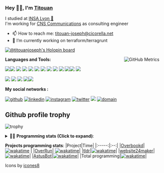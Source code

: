 <!--
**titouan-joseph/titouan-joseph** is a ✨ _special_ ✨ repository because its `README.md` (this file) appears on your GitHub profile.

Here are some ideas to get you started:

- 🔭 I’m currently working on ...
- 🌱 I’m currently learning ...
- 👯 I’m looking to collaborate on ...
- 🤔 I’m looking for help with ...
- 💬 Ask me about ...
- 📫 How to reach me: ...
- 😄 Pronouns: ...
- ⚡ Fun fact: ...
-->

### Hey 👋🏽, I'm [Titouan](https://github.com/Titouan-Joseph) 

I studied at  [INSA Lyon 🦏](https://www.insa-lyon.fr/en/)  
I'm working for [CNS Communications](https://www.cns-com.com/) as consulting engineer

- 📫 How to reach me: [titouan-joseph@cicorella.net](mailto:titouan-joseph@cicorella.net)
- 🔭 I’m currently working on terraform/terragrunt

[![@titouanjoseph's Holopin board](https://holopin.me/titouanjoseph)](https://holopin.io/@titouanjoseph)

  <img align="right" alt="GitHub Metrics" src="https://metrics.lecoq.io/titouan-joseph" />

**Languages and Tools:**

[<img src="https://img.icons8.com/color/48/000000/python.png"/>]()[<img src="https://img.icons8.com/color/48/000000/java-coffee-cup-logo.png"/>]() [<img src="https://img.icons8.com/color/48/000000/c-programming.png"/>]() [<img src="https://img.icons8.com/color/48/000000/javascript.png"/>]() [<img src="https://img.icons8.com/color/48/000000/selenium-test-automation.png"/>]() [<img src="https://img.icons8.com/color/48/000000/git.png"/>]() [<img src="https://img.icons8.com/color/48/000000/console.png"/>]() [<img src="https://img.icons8.com/color/48/000000/android-os.png"/>]() [<img src="https://img.icons8.com/color/48/000000/pycharm.png"/>]() [<img src="https://img.icons8.com/color/48/000000/virtualbox.png"/>]() [<img src="https://img.icons8.com/color/48/000000/windows-10.png"/>]()[<img src="https://img.icons8.com/external-tal-revivo-color-tal-revivo/48/000000/external-development-experience-through-the-native-integrations-of-azure-with-visual-studio-logo-color-tal-revivo.png"/>]() [<img src="https://img.icons8.com/color/48/000000/terraform.png" />]()

[<img src="https://img.icons8.com/color/48/000000/linux.png"/>]() [<img src="https://img.icons8.com/color/48/000000/nginx.png"/>]() [<img src="https://img.icons8.com/color/48/000000/raspberry-pi.png"/>]() [<img src="https://img.icons8.com/color/48/000000/docker.png"/>]()[<img src="https://img.icons8.com/color/48/000000/visual-studio-code-2019.png"/>]()

**My social networks :**

[<img src='https://img.icons8.com/fluent/48/000000/github.png' alt="github">](https://github.com/titouan-joseph)  [<img src='https://img.icons8.com/color/48/000000/linkedin.png' alt='linkedin'>](https://www.linkedin.com/in/titouan-joseph-revol/)  [<img src='https://img.icons8.com/color/48/000000/instagram-new.png' alt='instagram'>](https://www.instagram.com/tit_ci/)  [<img src='https://img.icons8.com/color/48/000000/twitter.png' alt='twitter'>](https://twitter.com/tit_ci) [<img src="https://img.icons8.com/color/48/000000/facebook.png"/>](https://www.facebook.com/titre01) [<img src="https://img.icons8.com/fluent/48/000000/domain.png" alt="domain"/>](https://titouan-joseph.cicorella.net)

## Github profile trophy

![trophy](https://github-profile-trophy.vercel.app/?username=titouan-joseph&no-frame=true&no-bg=true)

<details>
 <summary>👨‍💻 <b>Programming stats (Click to expand)</b>: </summary>
<!--START_SECTION:waka-->
![Code Time](http://img.shields.io/badge/Code%20Time-1%2C875%20hrs%2047%20mins-blue)

**🐱 My GitHub Data** 

> 📦 574.4 kB Used in GitHub's Storage 
 > 
> 🏆 23 Contributions in the Year 2025
 > 
> 🚫 Not Opted to Hire
 > 
> 📜 42 Public Repositories 
 > 
> 🔑 2 Private Repositories 
 > 
**I'm an Early 🐤** 

```text
🌞 Morning                45825 commits       ███░░░░░░░░░░░░░░░░░░░░░░   11.23 % 
🌆 Daytime                162244 commits      ██████████░░░░░░░░░░░░░░░   39.75 % 
🌃 Evening                185066 commits      ███████████░░░░░░░░░░░░░░   45.34 % 
🌙 Night                  15072 commits       █░░░░░░░░░░░░░░░░░░░░░░░░   03.69 % 
```
📅 **I'm Most Productive on Tuesday** 

```text
Monday                   61638 commits       ████░░░░░░░░░░░░░░░░░░░░░   15.10 % 
Tuesday                  125875 commits      ████████░░░░░░░░░░░░░░░░░   30.84 % 
Wednesday                53178 commits       ███░░░░░░░░░░░░░░░░░░░░░░   13.03 % 
Thursday                 42848 commits       ███░░░░░░░░░░░░░░░░░░░░░░   10.50 % 
Friday                   35494 commits       ██░░░░░░░░░░░░░░░░░░░░░░░   08.70 % 
Saturday                 33019 commits       ██░░░░░░░░░░░░░░░░░░░░░░░   08.09 % 
Sunday                   56155 commits       ███░░░░░░░░░░░░░░░░░░░░░░   13.76 % 
```


📊 **This Week I Spent My Time On** 

```text
🕑︎ Time Zone: Europe/Paris

💬 Programming Languages: 
YAML                     4 hrs 33 mins       ███████░░░░░░░░░░░░░░░░░░   27.97 % 
TypeScript               2 hrs 12 mins       ███░░░░░░░░░░░░░░░░░░░░░░   13.54 % 
HCL                      1 hr 38 mins        ███░░░░░░░░░░░░░░░░░░░░░░   10.11 % 
Other                    1 hr 37 mins        ██░░░░░░░░░░░░░░░░░░░░░░░   09.96 % 
Vue.js                   1 hr 27 mins        ██░░░░░░░░░░░░░░░░░░░░░░░   08.98 % 

🔥 Editors: 
VS Code                  16 hrs 4 mins       █████████████████████████   98.71 % 
Bash                     12 mins             ░░░░░░░░░░░░░░░░░░░░░░░░░   01.29 % 

🐱‍💻 Projects: 
OA                       7 hrs 33 mins       ████████████░░░░░░░░░░░░░   46.34 % 
CMACGM                   4 hrs 30 mins       ███████░░░░░░░░░░░░░░░░░░   27.71 % 
Overrun                  3 hrs 47 mins       ██████░░░░░░░░░░░░░░░░░░░   23.30 % 
autom                    13 mins             ░░░░░░░░░░░░░░░░░░░░░░░░░   01.37 % 
Terminal                 12 mins             ░░░░░░░░░░░░░░░░░░░░░░░░░   01.28 % 

💻 Operating System: 
WSL                      12 hrs 17 mins      ███████████████████░░░░░░   75.42 % 
Linux                    4 hrs               ██████░░░░░░░░░░░░░░░░░░░   24.58 % 
```

**I Mostly Code in Python** 

```text
Python                   19 repos            ██████████░░░░░░░░░░░░░░░   39.58 % 
Go                       3 repos             ██░░░░░░░░░░░░░░░░░░░░░░░   06.25 % 
Shell                    2 repos             █░░░░░░░░░░░░░░░░░░░░░░░░   04.17 % 
HTML                     2 repos             █░░░░░░░░░░░░░░░░░░░░░░░░   04.17 % 
JSON                     1 repo              █░░░░░░░░░░░░░░░░░░░░░░░░   02.08 % 
```




 Last Updated on 12/04/2025 14:43:51 UTC
<!--END_SECTION:waka-->

</details>

<b>Projects programming stats</b>:
|Project|Time|
|:-----:|:--:|
|[Overbookd](https://gitlab.com/24-heures-insa/overbookd-mono)| [![wakatime](https://wakatime.com/badge/user/07f10887-f0d8-43c1-b329-d19c27059283/project/ab706b0b-5add-409f-af94-4f37aa8fb446.svg)](https://wakatime.com/badge/user/07f10887-f0d8-43c1-b329-d19c27059283/project/ab706b0b-5add-409f-af94-4f37aa8fb446) |
|[OverRun](https://gitlab.com/24-heures-insa/overrun)| [![wakatime](https://wakatime.com/badge/user/07f10887-f0d8-43c1-b329-d19c27059283/project/48ffd86b-1347-40bc-b1dc-ce643f931244.svg)](https://wakatime.com/badge/user/07f10887-f0d8-43c1-b329-d19c27059283/project/48ffd86b-1347-40bc-b1dc-ce643f931244)|
|[tldr](https://github.com/tldr-pages/tldr)|[![wakatime](https://wakatime.com/badge/user/07f10887-f0d8-43c1-b329-d19c27059283/project/e25ceab6-07e9-4b76-9e55-f73d45e58856.svg)](https://wakatime.com/badge/user/07f10887-f0d8-43c1-b329-d19c27059283/project/e25ceab6-07e9-4b76-9e55-f73d45e58856)|
|[website24maker](https://github.com/24HeuresINSA/website24maker)|[![wakatime](https://wakatime.com/badge/user/07f10887-f0d8-43c1-b329-d19c27059283/project/0d2d9294-0be7-4646-9c4f-7169f120f4e7.svg)](https://wakatime.com/badge/user/07f10887-f0d8-43c1-b329-d19c27059283/project/0d2d9294-0be7-4646-9c4f-7169f120f4e7)|
|[AstusBot](https://github.com/TCastus/ASTUSbot)|[![wakatime](https://wakatime.com/badge/user/07f10887-f0d8-43c1-b329-d19c27059283/project/e6f09298-a37c-4761-b8d4-5ec7312fd79f.svg)](https://wakatime.com/badge/user/07f10887-f0d8-43c1-b329-d19c27059283/project/e6f09298-a37c-4761-b8d4-5ec7312fd79f)|
|Total programming|[![wakatime](https://wakatime.com/badge/user/07f10887-f0d8-43c1-b329-d19c27059283.svg)](https://wakatime.com/@07f10887-f0d8-43c1-b329-d19c27059283)|

Icons by [icones8](https://icones8.fr/)
